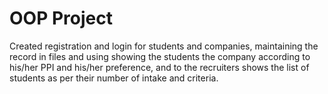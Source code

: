 # OOP Project

Created registration and login for students and companies, maintaining the record in files and using showing the students the company according to his/her PPI and his/her preference, and to the recruiters shows the list of students as per their number of intake and criteria.
